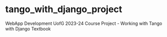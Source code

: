 # tango_with_django_project
WebApp Development UofG 2023-24 Course Project - Working with Tango with Django Textbook 
